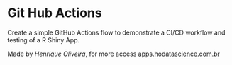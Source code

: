 # Git Hub Actions

Create a simple GitHub Actions flow to demonstrate a CI/CD workflow and testing of a R Shiny App.

Made by *Henrique Oliveira*, for more access [apps.hodatascience.com.br](https://apps.hodatascience.com.br/)
